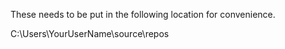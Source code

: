 
These needs to be put in the following location for convenience.

C:\Users\YourUserName\source\repos